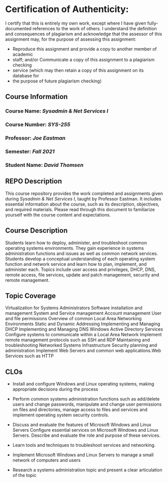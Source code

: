 # Certification of Authenticity:
I certify that this is entirely my own work, except where I have given
fully-documented references to the work of others. I understand the definition
and consequences of plagiarism and acknowledge that the assessor of this
assignment may, for the purpose of assessing this assignment:
- Reproduce this assignment and provide a copy to another member of academic
- staff; and/or Communicate a copy of this assignment to a plagiarism checking
- service (which may then retain a copy of this assignment on its database for
- the purpose of future plagiarism checking)

## Course Information

### Course Name: _Sysadmin & Net Services I_
### Course Number: _SYS-255_
### Professor: _Joe Eastman_
### Semester: _Fall 2021_
### Student Name: _David Thomsen_


## REPO Description

This course repository provides the work completed and assignments given during _Sysadmin & Net Services I_, taught by Professor Eastman. It includes essential information about the course, such as its description, objectives, and required materials. Please read through this document to familiarize yourself with the course content and expectations.

## Course Description

Students learn how to deploy, administer, and troubleshoot  common operating systems environments.  They gain experience in systems administration functions and issues as well as common network services. Students develop a conceptual understanding of each operating system function and network service and learn how to plan, implement, and administer each. Topics include user access and privileges, DHCP, DNS, remote access, file services, update and patch management, security and remote management.

## Topic Coverage
Virtualization for Systems Administrators
Software installation and management
System and Service management
Account management
User and file permissions
Overview of common Local Area Networking Environments
Static and Dynamic Addressing
Implementing and Managing DHCP
Implementing and Managing DNS
Windows Active Directory Services
Configure systems to communicate within a Local Area Network
Implement remote management protocols such as SSH and RDP
Maintaining and troubleshooting Networked Systems Infrastructure
Security planning and administration
Implement Web Servers and common web applications.Web Services such as HTTP

## CLOs

- Install and configure Windows and Linux operating systems, making appropriate decisions during the process

- Perform common systems administration functions such as add/delete users and change passwords, manipulate and change user permissions on files and directories, manage access to files and services and implement operating system security controls.

- Discuss and evaluate the features of Microsoft Windows and Linux Servers
Configure essential services on Microsoft Windows and Linux Servers. Describe and evaluate the role and purpose of these services.

- Learn tools and techniques to troubleshoot services and networking.

- Implement Microsoft Windows and Linux Servers to manage a small network of computers and users

- Research a systems administration topic and present a clear articulation of the topic

